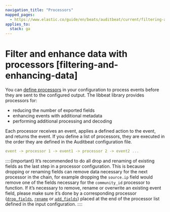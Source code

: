 ```yaml
---
navigation_title: "Processors"
mapped_pages:
  - https://www.elastic.co/guide/en/beats/auditbeat/current/filtering-and-enhancing-data.html
applies_to:
  stack: ga
---
```


# Filter and enhance data with processors [filtering-and-enhancing-data]


You can [define processors](/reference/auditbeat/defining-processors.md) in your configuration to process events before they are sent to the configured output. The libbeat library provides processors for:

* reducing the number of exported fields
* enhancing events with additional metadata
* performing additional processing and decoding

Each processor receives an event, applies a defined action to the event, and returns the event. If you define a list of processors, they are executed in the order they are defined in the Auditbeat configuration file.

```yaml
event -> processor 1 -> event1 -> processor 2 -> event2 ...
```

::::{important}
It’s recommended to do all drop and renaming of existing fields as the last step in a processor configuration. This is because dropping or renaming fields can remove data necessary for the next processor in the chain, for example dropping the `source.ip` field would remove one of the fields necessary for the `community_id` processor to function. If it’s necessary to remove, rename or overwrite an existing event field, please make sure it’s done by a corresponding processor ([`drop_fields`](/reference/auditbeat/drop-fields.md), [`rename`](/reference/auditbeat/rename-fields.md) or [`add_fields`](/reference/auditbeat/add-fields.md)) placed at the end of the processor list defined in the input configuration.
::::














































